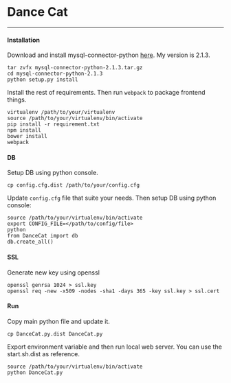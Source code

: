 # Dance Cat
-----------
#### Installation

Download and install mysql-connector-python [here](https://dev.mysql.com/downloads/connector/python/). My version is 2.1.3.
```
tar zvfx mysql-connector-python-2.1.3.tar.gz
cd mysql-connector-python-2.1.3
python setup.py install
```

Install the rest of requirements. Then run `webpack` to package frontend things.
```
virtualenv /path/to/your/virtualenv
source /path/to/your/virtualenv/bin/activate
pip install -r requirement.txt
npm install
bower install
webpack
```

#### DB

Setup DB using python console.

`cp config.cfg.dist /path/to/your/config.cfg`

Update `config.cfg` file that suite your needs. Then setup DB using python console:
```
source /path/to/your/virtualenv/bin/activate
export CONFIG_FILE=</path/to/config/file>
python
from DanceCat import db
db.create_all()
```

#### SSL

Generate new key using openssl
```
openssl genrsa 1024 > ssl.key
openssl req -new -x509 -nodes -sha1 -days 365 -key ssl.key > ssl.cert
```

#### Run

Copy main python file and update it.

`cp DanceCat.py.dist DanceCat.py`

Export environment variable and then run local web server. You can use the start.sh.dist as reference.
```
source /path/to/your/virtualenv/bin/activate
python DanceCat.py
```
